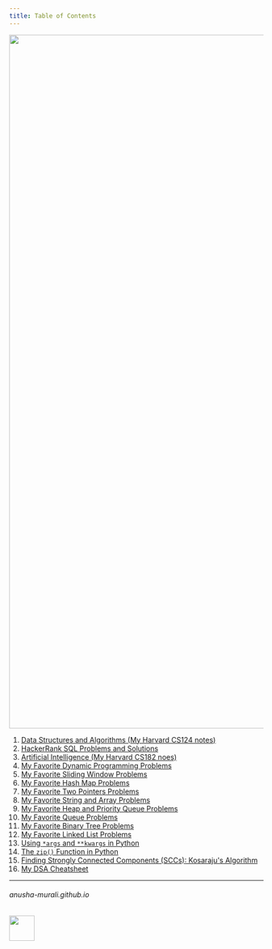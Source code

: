 ```yaml
---
title: Table of Contents
---
```


<p align="center">
<img width="1372" alt="toc" src="https://github.com/user-attachments/assets/9a96f514-33f9-4136-95bb-7ee88a4928e9" />
</p>

1. [Data Structures and Algorithms (My Harvard CS124 notes)](./CS124/cs124.md)
2. [HackerRank SQL Problems and Solutions](./SQL/problems.md)
3. [Artificial Intelligence (My Harvard CS182 noes)](./CS182/cs182.md)
4. [My Favorite Dynamic Programming Problems](./DP/problems.md)
5. [My Favorite Sliding Window Problems](./SlidingWindows/problems.md)
7. [My Favorite Hash Map Problems](./HashMap/problems.md)
8.  [My Favorite Two Pointers Problems](./TwoPointers/problems.md)
9. [My Favorite String and Array Problems](./STRINGS/problems.md)
10. [My Favorite Heap and Priority Queue Problems](./HEAP_PQ/problems.md)
11. [My Favorite Queue Problems](./QUEUES/problems.md)
12. [My Favorite Binary Tree Problems](./BINARY_TREES/problems.md)
13. [My Favorite Linked List Problems](./LinkedLists/problems.md)
14. [Using `*args` and `**kwargs` in Python](./MISC/asterisk.md)
15. [The `zip()` Function in Python](./MISC/zip.md)
16. [Finding Strongly Connected Components (SCCs): Kosaraju's Algorithm](./MISC/kosaraju.md)
17. [My DSA Cheatsheet](./CS124/cs124_cheatsheet.md)


* * *
###### anusha-murali.github.io

<img src="https://github.com/anusha-murali/anusha-murali.github.io/assets/111596338/639243aa-2857-4595-a65a-7852762bb002" width="50" height="50"/>
